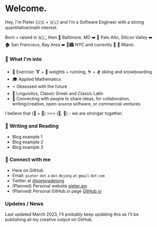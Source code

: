 # Welcome. 

Hey, I'm Pieter (:us: + :netherlands:) and I'm a Software Engineer with a strong quantitative/math interest.

Born + raised in :netherlands:, 
then :flight_departure:    Baltimore, MD 
   :arrow_right:  :evergreen_tree: 	Palo Alto, Silicon Valley
   :arrow_right:  :derelict_house: 	San Francisco, Bay Area 
   :arrow_right:  :statue_of_liberty::cityscape: 	NYC
and currently  :round_pushpin: :palm_tree: Miami.


### :cowboy_hat_face: **What I'm into**
* :muscle: Exercise: :weight_lifting: + :running: weights + running, :skier: + :snowboarder: skiing and snowboarding
* :mortar_board: Applied Mathematics
* :star: Obsessed with the future
* :symbols: Linguistics, Classic Greek and Classic Latin
* :brain: Connecting with people to share ideas, for collaboration, writing/creative, open-source software, or commercial ventures


I believe that (:adult: + :robot:) >>> (:adult:, :robot:) - we are stronger together.

### :closed_book: **Writing and Reading**
* Blog example 1
* Blog example 2
* Blog example 3

### :link: **Connect with me**
* Here on GitHub
* Email: `pieter` `dot` `a` `dot` `dejong` `at` `gmail` `dot` `com`
* Twitter at [@pieteradejong](https://twitter.com/pieteradejong)
* (Planned) Personal website [pieter.am](https://pieter.am/)
* (Planned) Personal GitHub.io page [GitHub io](https://pieteradejong.github.io/)

### Updates / News

Last updated March 2023, I'll probably keep updating this as I'll be publishing all my creative output on GitHub.
